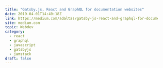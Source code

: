 ```yaml
---
title: "Gatsby.js, React and GraphQL for documentation websites"
date: 2019-04-01T14:40:18Z
link: https://medium.com/adaltas/gatsby-js-react-and-graphql-for-documentation-websites-95892c2bffe5?source=rss------jamstack-5&utm_medium=RSS&utm_source=hune
site: medium.com
topic: Webdev
category:
  - react
  - graphql
  - javascript
  - gatsbyjs
  - jamstack
draft: false
---
```

